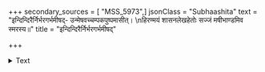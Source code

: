 +++
secondary_sources = [ "MSS_5973",]
jsonClass = "Subhaashita"
text = "इन्दिन्दिरैर्निर्भरगर्भमीषद्- उन्मेषवच्चम्पकपुष्पमासीत्।  \nहिरण्मयं शासनलेखहेतोः सज्जं मषीभाण्डमिव स्मरस्य॥"
title = "इन्दिन्दिरैर्निर्भरगर्भमीषद्"

+++

<details><summary>Text</summary>

इन्दिन्दिरैर्निर्भरगर्भमीषद्- उन्मेषवच्चम्पकपुष्पमासीत्।  
हिरण्मयं शासनलेखहेतोः सज्जं मषीभाण्डमिव स्मरस्य॥
</details>
